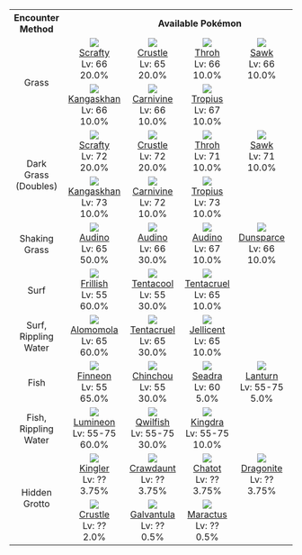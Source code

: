 <table><tr><th colspan="1">Encounter Method</th><th colspan="5" style = "text-align: center;">Available Pokémon</th></tr>
<tr><td rowspan="2" style="vertical-align: middle; word-wrap: break-word; text-align: center;">Grass</td><td style="text-align: center; vertical-align: bottom;"> <img src="https://smilingzero.github.io/BlazeBlack2ReduxWiki/img/animated/560.gif"> <br> <a href="https://smilingzero.github.io/BlazeBlack2ReduxWiki/pokemons/560">Scrafty</a> <br> Lv: 66 <br> 20.0% </td><td style="text-align: center; vertical-align: bottom;"> <img src="https://smilingzero.github.io/BlazeBlack2ReduxWiki/img/animated/558.gif"> <br> <a href="https://smilingzero.github.io/BlazeBlack2ReduxWiki/pokemons/558">Crustle</a> <br> Lv: 65 <br> 20.0% </td><td style="text-align: center; vertical-align: bottom;"> <img src="https://smilingzero.github.io/BlazeBlack2ReduxWiki/img/animated/538.gif"> <br> <a href="https://smilingzero.github.io/BlazeBlack2ReduxWiki/pokemons/538">Throh</a> <br> Lv: 66 <br> 10.0% </td><td style="text-align: center; vertical-align: bottom;"> <img src="https://smilingzero.github.io/BlazeBlack2ReduxWiki/img/animated/539.gif"> <br> <a href="https://smilingzero.github.io/BlazeBlack2ReduxWiki/pokemons/539">Sawk</a> <br> Lv: 66 <br> 10.0% </td><td style="text-align: center; vertical-align: bottom;"> <img src="https://smilingzero.github.io/BlazeBlack2ReduxWiki/img/animated/505.gif"> <br> <a href="https://smilingzero.github.io/BlazeBlack2ReduxWiki/pokemons/505">Watchog</a> <br> Lv: 65 <br> 10.0% </td></tr>
<tr><td style="text-align: center; vertical-align: bottom;"> <img src="https://smilingzero.github.io/BlazeBlack2ReduxWiki/img/animated/115.gif"> <br> <a href="https://smilingzero.github.io/BlazeBlack2ReduxWiki/pokemons/115">Kangaskhan</a> <br> Lv: 66 <br> 10.0% </td><td style="text-align: center; vertical-align: bottom;"> <img src="https://smilingzero.github.io/BlazeBlack2ReduxWiki/img/animated/455.gif"> <br> <a href="https://smilingzero.github.io/BlazeBlack2ReduxWiki/pokemons/455">Carnivine</a> <br> Lv: 66 <br> 10.0% </td><td style="text-align: center; vertical-align: bottom;"> <img src="https://smilingzero.github.io/BlazeBlack2ReduxWiki/img/animated/357.gif"> <br> <a href="https://smilingzero.github.io/BlazeBlack2ReduxWiki/pokemons/357">Tropius</a> <br> Lv: 67 <br> 10.0% </td><td></td><td></td></tr>
<tr><td rowspan="2" style="vertical-align: middle; word-wrap: break-word; text-align: center;">Dark Grass (Doubles)</td><td style="text-align: center; vertical-align: bottom;"> <img src="https://smilingzero.github.io/BlazeBlack2ReduxWiki/img/animated/560.gif"> <br> <a href="https://smilingzero.github.io/BlazeBlack2ReduxWiki/pokemons/560">Scrafty</a> <br> Lv: 72 <br> 20.0% </td><td style="text-align: center; vertical-align: bottom;"> <img src="https://smilingzero.github.io/BlazeBlack2ReduxWiki/img/animated/558.gif"> <br> <a href="https://smilingzero.github.io/BlazeBlack2ReduxWiki/pokemons/558">Crustle</a> <br> Lv: 72 <br> 20.0% </td><td style="text-align: center; vertical-align: bottom;"> <img src="https://smilingzero.github.io/BlazeBlack2ReduxWiki/img/animated/538.gif"> <br> <a href="https://smilingzero.github.io/BlazeBlack2ReduxWiki/pokemons/538">Throh</a> <br> Lv: 71 <br> 10.0% </td><td style="text-align: center; vertical-align: bottom;"> <img src="https://smilingzero.github.io/BlazeBlack2ReduxWiki/img/animated/539.gif"> <br> <a href="https://smilingzero.github.io/BlazeBlack2ReduxWiki/pokemons/539">Sawk</a> <br> Lv: 71 <br> 10.0% </td><td style="text-align: center; vertical-align: bottom;"> <img src="https://smilingzero.github.io/BlazeBlack2ReduxWiki/img/animated/505.gif"> <br> <a href="https://smilingzero.github.io/BlazeBlack2ReduxWiki/pokemons/505">Watchog</a> <br> Lv: 72 <br> 10.0% </td></tr>
<tr><td style="text-align: center; vertical-align: bottom;"> <img src="https://smilingzero.github.io/BlazeBlack2ReduxWiki/img/animated/115.gif"> <br> <a href="https://smilingzero.github.io/BlazeBlack2ReduxWiki/pokemons/115">Kangaskhan</a> <br> Lv: 73 <br> 10.0% </td><td style="text-align: center; vertical-align: bottom;"> <img src="https://smilingzero.github.io/BlazeBlack2ReduxWiki/img/animated/455.gif"> <br> <a href="https://smilingzero.github.io/BlazeBlack2ReduxWiki/pokemons/455">Carnivine</a> <br> Lv: 72 <br> 10.0% </td><td style="text-align: center; vertical-align: bottom;"> <img src="https://smilingzero.github.io/BlazeBlack2ReduxWiki/img/animated/357.gif"> <br> <a href="https://smilingzero.github.io/BlazeBlack2ReduxWiki/pokemons/357">Tropius</a> <br> Lv: 73 <br> 10.0% </td><td></td><td></td></tr>
<tr><td rowspan="1" style="vertical-align: middle; word-wrap: break-word; text-align: center;">Shaking Grass</td><td style="text-align: center; vertical-align: bottom;"> <img src="https://smilingzero.github.io/BlazeBlack2ReduxWiki/img/animated/531.gif"> <br> <a href="https://smilingzero.github.io/BlazeBlack2ReduxWiki/pokemons/531">Audino</a> <br> Lv: 65 <br> 50.0% </td><td style="text-align: center; vertical-align: bottom;"> <img src="https://smilingzero.github.io/BlazeBlack2ReduxWiki/img/animated/531.gif"> <br> <a href="https://smilingzero.github.io/BlazeBlack2ReduxWiki/pokemons/531">Audino</a> <br> Lv: 66 <br> 30.0% </td><td style="text-align: center; vertical-align: bottom;"> <img src="https://smilingzero.github.io/BlazeBlack2ReduxWiki/img/animated/531.gif"> <br> <a href="https://smilingzero.github.io/BlazeBlack2ReduxWiki/pokemons/531">Audino</a> <br> Lv: 67 <br> 10.0% </td><td style="text-align: center; vertical-align: bottom;"> <img src="https://smilingzero.github.io/BlazeBlack2ReduxWiki/img/animated/206.gif"> <br> <a href="https://smilingzero.github.io/BlazeBlack2ReduxWiki/pokemons/206">Dunsparce</a> <br> Lv: 66 <br> 10.0% </td><td></td></tr>
<tr><td rowspan="1" style="vertical-align: middle; word-wrap: break-word; text-align: center;">Surf</td><td style="text-align: center; vertical-align: bottom;"> <img src="https://smilingzero.github.io/BlazeBlack2ReduxWiki/img/animated/592.gif"> <br> <a href="https://smilingzero.github.io/BlazeBlack2ReduxWiki/pokemons/592">Frillish</a> <br> Lv: 55 <br> 60.0% </td><td style="text-align: center; vertical-align: bottom;"> <img src="https://smilingzero.github.io/BlazeBlack2ReduxWiki/img/animated/72.gif"> <br> <a href="https://smilingzero.github.io/BlazeBlack2ReduxWiki/pokemons/072">Tentacool</a> <br> Lv: 55 <br> 30.0% </td><td style="text-align: center; vertical-align: bottom;"> <img src="https://smilingzero.github.io/BlazeBlack2ReduxWiki/img/animated/73.gif"> <br> <a href="https://smilingzero.github.io/BlazeBlack2ReduxWiki/pokemons/073">Tentacruel</a> <br> Lv: 65 <br> 10.0% </td><td></td><td></td></tr>
<tr><td rowspan="1" style="vertical-align: middle; word-wrap: break-word; text-align: center;">Surf, Rippling Water</td><td style="text-align: center; vertical-align: bottom;"> <img src="https://smilingzero.github.io/BlazeBlack2ReduxWiki/img/animated/594.gif"> <br> <a href="https://smilingzero.github.io/BlazeBlack2ReduxWiki/pokemons/594">Alomomola</a> <br> Lv: 65 <br> 60.0% </td><td style="text-align: center; vertical-align: bottom;"> <img src="https://smilingzero.github.io/BlazeBlack2ReduxWiki/img/animated/73.gif"> <br> <a href="https://smilingzero.github.io/BlazeBlack2ReduxWiki/pokemons/073">Tentacruel</a> <br> Lv: 65 <br> 30.0% </td><td style="text-align: center; vertical-align: bottom;"> <img src="https://smilingzero.github.io/BlazeBlack2ReduxWiki/img/animated/593.gif"> <br> <a href="https://smilingzero.github.io/BlazeBlack2ReduxWiki/pokemons/593">Jellicent</a> <br> Lv: 65 <br> 10.0% </td><td></td><td></td></tr>
<tr><td rowspan="1" style="vertical-align: middle; word-wrap: break-word; text-align: center;">Fish</td><td style="text-align: center; vertical-align: bottom;"> <img src="https://smilingzero.github.io/BlazeBlack2ReduxWiki/img/animated/456.gif"> <br> <a href="https://smilingzero.github.io/BlazeBlack2ReduxWiki/pokemons/456">Finneon</a> <br> Lv: 55 <br> 65.0% </td><td style="text-align: center; vertical-align: bottom;"> <img src="https://smilingzero.github.io/BlazeBlack2ReduxWiki/img/animated/170.gif"> <br> <a href="https://smilingzero.github.io/BlazeBlack2ReduxWiki/pokemons/170">Chinchou</a> <br> Lv: 55 <br> 30.0% </td><td style="text-align: center; vertical-align: bottom;"> <img src="https://smilingzero.github.io/BlazeBlack2ReduxWiki/img/animated/117.gif"> <br> <a href="https://smilingzero.github.io/BlazeBlack2ReduxWiki/pokemons/117">Seadra</a> <br> Lv: 60 <br> 5.0% </td><td style="text-align: center; vertical-align: bottom;"> <img src="https://smilingzero.github.io/BlazeBlack2ReduxWiki/img/animated/171.gif"> <br> <a href="https://smilingzero.github.io/BlazeBlack2ReduxWiki/pokemons/171">Lanturn</a> <br> Lv: 55-75 <br> 5.0% </td><td></td></tr>
<tr><td rowspan="1" style="vertical-align: middle; word-wrap: break-word; text-align: center;">Fish, Rippling Water</td><td style="text-align: center; vertical-align: bottom;"> <img src="https://smilingzero.github.io/BlazeBlack2ReduxWiki/img/animated/457.gif"> <br> <a href="https://smilingzero.github.io/BlazeBlack2ReduxWiki/pokemons/457">Lumineon</a> <br> Lv: 55-75 <br> 60.0% </td><td style="text-align: center; vertical-align: bottom;"> <img src="https://smilingzero.github.io/BlazeBlack2ReduxWiki/img/animated/211.gif"> <br> <a href="https://smilingzero.github.io/BlazeBlack2ReduxWiki/pokemons/211">Qwilfish</a> <br> Lv: 55-75 <br> 30.0% </td><td style="text-align: center; vertical-align: bottom;"> <img src="https://smilingzero.github.io/BlazeBlack2ReduxWiki/img/animated/230.gif"> <br> <a href="https://smilingzero.github.io/BlazeBlack2ReduxWiki/pokemons/230">Kingdra</a> <br> Lv: 55-75 <br> 10.0% </td><td></td><td></td></tr>
<tr><td rowspan="2" style="vertical-align: middle; word-wrap: break-word; text-align: center;">Hidden Grotto</td><td style="text-align: center; vertical-align: bottom;"> <img src="https://smilingzero.github.io/BlazeBlack2ReduxWiki/img/animated/99.gif"> <br> <a href="https://smilingzero.github.io/BlazeBlack2ReduxWiki/pokemons/099">Kingler</a> <br> Lv: ?? <br> 3.75% </td><td style="text-align: center; vertical-align: bottom;"> <img src="https://smilingzero.github.io/BlazeBlack2ReduxWiki/img/animated/342.gif"> <br> <a href="https://smilingzero.github.io/BlazeBlack2ReduxWiki/pokemons/342">Crawdaunt</a> <br> Lv: ?? <br> 3.75% </td><td style="text-align: center; vertical-align: bottom;"> <img src="https://smilingzero.github.io/BlazeBlack2ReduxWiki/img/animated/441.gif"> <br> <a href="https://smilingzero.github.io/BlazeBlack2ReduxWiki/pokemons/441">Chatot</a> <br> Lv: ?? <br> 3.75% </td><td style="text-align: center; vertical-align: bottom;"> <img src="https://smilingzero.github.io/BlazeBlack2ReduxWiki/img/animated/149.gif"> <br> <a href="https://smilingzero.github.io/BlazeBlack2ReduxWiki/pokemons/149">Dragonite</a> <br> Lv: ?? <br> 3.75% </td><td style="text-align: center; vertical-align: bottom;"> <img src="https://smilingzero.github.io/BlazeBlack2ReduxWiki/img/animated/349.gif"> <br> <a href="https://smilingzero.github.io/BlazeBlack2ReduxWiki/pokemons/349">Feebas</a> <br> Lv: ?? <br> 2.0% </td></tr>
<tr><td style="text-align: center; vertical-align: bottom;"> <img src="https://smilingzero.github.io/BlazeBlack2ReduxWiki/img/animated/558.gif"> <br> <a href="https://smilingzero.github.io/BlazeBlack2ReduxWiki/pokemons/558">Crustle</a> <br> Lv: ?? <br> 2.0% </td><td style="text-align: center; vertical-align: bottom;"> <img src="https://smilingzero.github.io/BlazeBlack2ReduxWiki/img/animated/596.gif"> <br> <a href="https://smilingzero.github.io/BlazeBlack2ReduxWiki/pokemons/596">Galvantula</a> <br> Lv: ?? <br> 0.5% </td><td style="text-align: center; vertical-align: bottom;"> <img src="https://smilingzero.github.io/BlazeBlack2ReduxWiki/img/animated/556.gif"> <br> <a href="https://smilingzero.github.io/BlazeBlack2ReduxWiki/pokemons/556">Maractus</a> <br> Lv: ?? <br> 0.5% </td><td></td><td></td></tr></table>